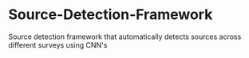 # Source-Detection-Framework
Source detection framework that automatically detects sources across different surveys using CNN's
